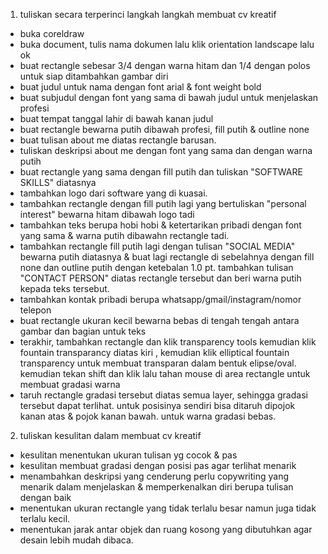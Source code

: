1. tuliskan secara terperinci langkah langkah membuat cv kreatif
- buka coreldraw
- buka document, tulis nama dokumen lalu klik orientation landscape lalu ok
- buat rectangle sebesar 3/4 dengan warna hitam dan 1/4 dengan polos untuk siap ditambahkan gambar diri
- buat judul untuk nama dengan font arial & font weight bold
- buat subjudul dengan font yang sama di bawah judul untuk menjelaskan profesi
- buat tempat tanggal lahir di bawah kanan judul
- buat rectangle bewarna putih dibawah profesi, fill putih & outline none
- buat tulisan about me diatas rectangle barusan.
- tuliskan deskripsi about me dengan font yang sama dan dengan warna putih
- buat rectangle yang sama dengan fill putih dan tuliskan "SOFTWARE SKILLS" diatasnya
- tambahkan logo dari software yang di kuasai.
- tambahkan rectangle dengan fill putih lagi yang bertuliskan "personal interest" bewarna hitam dibawah logo tadi
- tambahkan teks berupa hobi hobi & ketertarikan pribadi dengan font yang sama & warna putih dibawahn rectangle tadi.
- tambahkan rectangle fill putih lagi dengan tulisan "SOCIAL MEDIA" bewarna putih diatasnya & buat lagi rectangle di sebelahnya dengan fill none dan outline putih dengan ketebalan 1.0 pt. tambahkan tulisan "CONTACT PERSON" diatas rectangle tersebut dan beri warna putih kepada teks tersebut.
- tambahkan kontak pribadi berupa whatsapp/gmail/instagram/nomor telepon
- buat rectangle ukuran kecil bewarna bebas di tengah tengah antara gambar dan bagian untuk teks
- terakhir, tambahkan rectangle dan klik transparency tools kemudian klik fountain transparancy diatas kiri , kemudian klik elliptical fountain transparency untuk membuat transparan dalam bentuk elipse/oval. kemudian tekan shift dan klik lalu tahan mouse di area rectangle untuk membuat gradasi warna 
- taruh rectangle gradasi tersebut diatas semua layer, sehingga gradasi tersebut dapat terlihat. untuk posisinya sendiri bisa ditaruh dipojok kanan atas & pojok kanan bawah. untuk warna gradasi bebas.

2. tuliskan kesulitan dalam membuat cv kreatif
- kesulitan menentukan ukuran tulisan yg cocok & pas
- kesulitan membuat gradasi dengan posisi pas agar terlihat menarik
- menambahkan deskripsi yang cenderung perlu copywriting yang menarik dalam menjelaskan & memperkenalkan diri berupa tulisan dengan baik
- menentukan ukuran rectangle yang tidak terlalu besar namun juga tidak terlalu kecil.
- menentukan jarak antar objek dan ruang kosong yang dibutuhkan agar desain lebih mudah dibaca.
